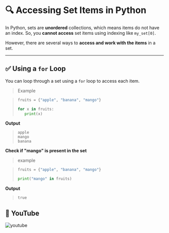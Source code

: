 # 🔍 Accessing Set Items in Python

In Python, sets are **unordered** collections, which means items do not have an index. So, you **cannot access** set items using indexing like `my_set[0]`.

However, there are several ways to **access and work with the items** in a set.

---

## ✅ Using a `for` Loop

You can loop through a set using a `for` loop to access each item.

>   Example

>```python
>fruits = {"apple", "banana", "mango"}
>
>for x in fruits:
>    print(x)
>```

**Output**

>```
>apple
>mango
>banana
>```

**Check if "mango" is present in the set**

>  example

>```python
>fruits = {"apple", "banana", "mango"}
>
>print("mango" in fruits)
>```

**Output**

>```
>true
>```

## 🎥 YouTube

![youtube]()

